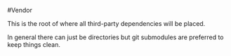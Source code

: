 #Vendor

This is the root of where all third-party dependencies will be placed.

In general there can just be directories but git submodules are preferred to keep things clean.